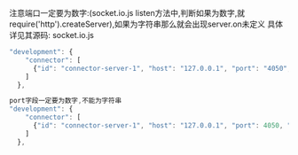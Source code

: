 注意端口一定要为数字:(socket.io.js listen方法中,判断如果为数字,就require('http').createServer),如果为字符串那么就会出现server.on未定义
具体详见其源码: socket.io.js
```js
"development": {
    "connector": [
      {"id": "connector-server-1", "host": "127.0.0.1", "port": "4050", "clientPort": "3050", "frontend": true}
    ]
  },

port字段一定要为数字,不能为字符串
"development": {
    "connector": [
      {"id": "connector-server-1", "host": "127.0.0.1", "port": 4050, "clientPort": 3050, "frontend": true}
    ]
  },
```